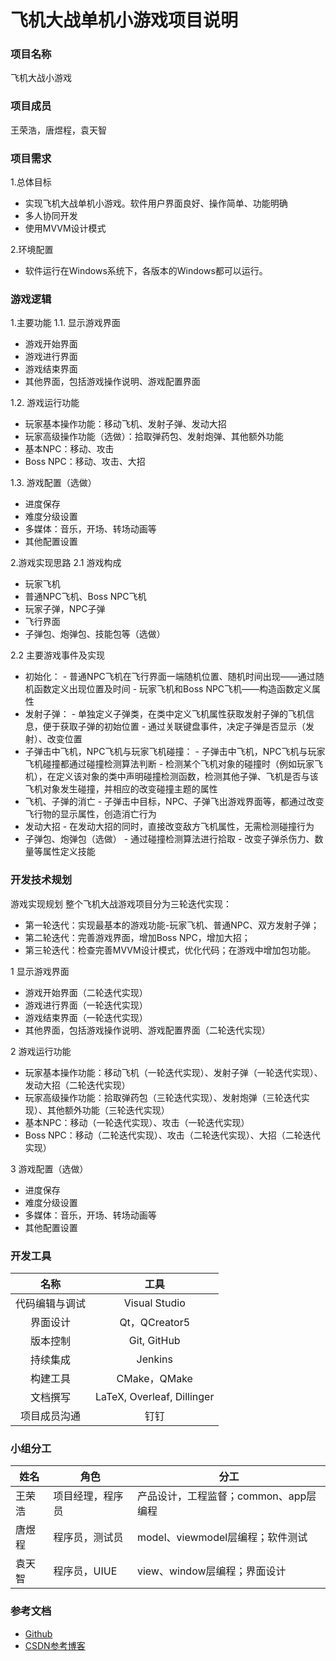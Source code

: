 # 飞机大战单机小游戏项目说明
### 项目名称
飞机大战小游戏

### 项目成员
王荣浩，唐煜程，袁天智

### 项目需求
1.总体目标
- 实现飞机大战单机小游戏。软件用户界面良好、操作简单、功能明确
- 多人协同开发
- 使用MVVM设计模式

2.环境配置
- 软件运行在Windows系统下，各版本的Windows都可以运行。
### 游戏逻辑
1.主要功能
1.1. 显示游戏界面

- 游戏开始界面
- 游戏进行界面
- 游戏结束界面
- 其他界面，包括游戏操作说明、游戏配置界面

1.2. 游戏运行功能

- 玩家基本操作功能：移动飞机、发射子弹、发动大招
- 玩家高级操作功能（选做）：拾取弹药包、发射炮弹、其他额外功能
- 基本NPC：移动、攻击
- Boss NPC：移动、攻击、大招

1.3. 游戏配置（选做）

- 进度保存
- 难度分级设置
- 多媒体：音乐，开场、转场动画等
- 其他配置设置

2.游戏实现思路
2.1 游戏构成
- 玩家飞机
- 普通NPC飞机、Boss NPC飞机
- 玩家子弹，NPC子弹
- 飞行界面
- 子弹包、炮弹包、技能包等（选做）

2.2 主要游戏事件及实现
- 初始化：
        - 普通NPC飞机在飞行界面一端随机位置、随机时间出现——通过随机函数定义出现位置及时间
        - 玩家飞机和Boss NPC飞机——构造函数定义属性
- 发射子弹：
        - 单独定义子弹类，在类中定义飞机属性获取发射子弹的飞机信息，便于获取子弹的初始位置
        - 通过关联键盘事件，决定子弹是否显示（发射）、改变位置
- 子弹击中飞机，NPC飞机与玩家飞机碰撞：
        - 子弹击中飞机，NPC飞机与玩家飞机碰撞都通过碰撞检测算法判断
        - 检测某个飞机对象的碰撞时（例如玩家飞机），在定义该对象的类中声明碰撞检测函数，检测其他子弹、飞机是否与该飞机对象发生碰撞，并相应的改变碰撞主题的属性
- 飞机、子弹的消亡
        - 子弹击中目标，NPC、子弹飞出游戏界面等，都通过改变飞行物的显示属性，创造消亡行为
- 发动大招
        - 在发动大招的同时，直接改变敌方飞机属性，无需检测碰撞行为
- 子弹包、炮弹包（选做）
        - 通过碰撞检测算法进行拾取
        - 改变子弹杀伤力、数量等属性定义技能

### 开发技术规划
游戏实现规划
整个飞机大战游戏项目分为三轮迭代实现：
- 第一轮迭代：实现最基本的游戏功能-玩家飞机、普通NPC、双方发射子弹；
- 第二轮迭代：完善游戏界面，增加Boss NPC，增加大招；
- 第三轮迭代：检查完善MVVM设计模式，优化代码；在游戏中增加包功能。

1 显示游戏界面
- 游戏开始界面（二轮迭代实现）
- 游戏进行界面（一轮迭代实现）
- 游戏结束界面（一轮迭代实现）
- 其他界面，包括游戏操作说明、游戏配置界面（二轮迭代实现）

2 游戏运行功能
- 玩家基本操作功能：移动飞机（一轮迭代实现）、发射子弹（一轮迭代实现）、发动大招（二轮迭代实现）
- 玩家高级操作功能：拾取弹药包（三轮迭代实现）、发射炮弹（三轮迭代实现）、其他额外功能（三轮迭代实现）
- 基本NPC：移动（一轮迭代实现）、攻击（一轮迭代实现）
- Boss NPC：移动（二轮迭代实现）、攻击（二轮迭代实现）、大招（二轮迭代实现）

3 游戏配置（选做）
- 进度保存
- 难度分级设置
- 多媒体：音乐，开场、转场动画等
- 其他配置设置

### 开发工具


|      名称     |         工具          |
|:-------------:|:--------------------:|
|代码编辑与调试|Visual Studio|
|界面设计|Qt，QCreator5|
|    版本控制    |     Git, GitHub      |
|    持续集成    |      Jenkins         |
|    构建工具    |    CMake，QMake      |
|文档撰写|LaTeX, Overleaf, Dillinger|
|项目成员沟通|钉钉|
### 小组分工

| 姓名 | 角色 | 分工 |
| ------ | ------ | ------ |
| 王荣浩 | 项目经理，程序员 | 产品设计，工程监督；common、app层编程 |
| 唐煜程 | 程序员，测试员 | model、viewmodel层编程；软件测试 |
| 袁天智 | 程序员，UIUE | view、window层编程；界面设计 |

### 参考文档
- [Github](https://github.com/wrhlearner/2020-aircraft-war)
- [CSDN参考博客](https://blog.csdn.net/hao_zong_yin/article/details/74540652?utm_medium=distribute.pc_relevant.none-task-blog-BlogCommendFromMachineLearnPai2-4.nonecase&depth_1-utm_source=distribute.pc_relevant.none-task-blog-BlogCommendFromMachineLearnPai2-4.nonecase)